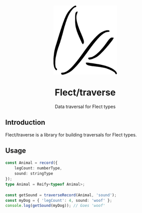 <p align="center">
  <img src="../flect.png" width="200px" align="center" alt="flect logo" />
  <h1 align="center">Flect/traverse</h1>
  <p align="center">
    Data traversal for Flect types
  </p>
</p>

## Introduction

Flect/traverse is a library for building traversals for Flect types.

## Usage

```ts
const Animal = record({
	legCount: numberType,
	sound: stringType
});
type Animal = Reify<typeof Animal>;

const getSound = traverseRecord(Animal, 'sound');
const myDog = { 'legCount': 4, sound: 'woof' };
console.log(getSound(myDog)); // Goes 'woof'
```